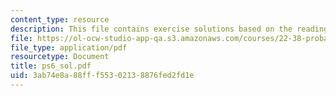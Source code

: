```yaml
---
content_type: resource
description: This file contains exercise solutions based on the readings assignment.
file: https://ol-ocw-studio-app-qa.s3.amazonaws.com/courses/22-38-probability-and-its-applications-to-reliability-quality-control-and-risk-assessment-fall-2005/3ab74e8a88fff55302138876fed2fd1e_ps6_sol.pdf
file_type: application/pdf
resourcetype: Document
title: ps6_sol.pdf
uid: 3ab74e8a-88ff-f553-0213-8876fed2fd1e
---
```

